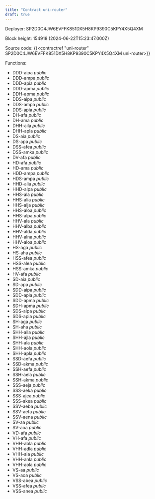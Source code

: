 ```yaml
---
title: "Contract uni-router"
draft: true
---
```

Deployer: SP2D0C4JW6EVFFK851DX5H8KP9390C5KPY4X5Q4XM


 



Block height: 154918 (2024-06-22T15:23:47.000Z)

Source code: {{<contractref "uni-router" SP2D0C4JW6EVFFK851DX5H8KP9390C5KPY4X5Q4XM uni-router>}}

Functions:

* DDD-aipa _public_
* DDD-ampa _public_
* DDD-apia _public_
* DDD-apma _public_
* DDH-apma _public_
* DDS-aipa _public_
* DDS-ampa _public_
* DDS-apia _public_
* DH-afa _public_
* DH-ama _public_
* DHH-aila _public_
* DHH-apla _public_
* DS-aia _public_
* DS-apa _public_
* DSS-afea _public_
* DSS-amka _public_
* DV-afa _public_
* HD-afa _public_
* HD-ama _public_
* HDD-ampa _public_
* HDS-ampa _public_
* HHD-alia _public_
* HHD-alpa _public_
* HHS-ala _public_
* HHS-alia _public_
* HHS-alja _public_
* HHS-aloa _public_
* HHS-alpa _public_
* HHV-ala _public_
* HHV-alba _public_
* HHV-alda _public_
* HHV-alna _public_
* HHV-aloa _public_
* HS-aga _public_
* HS-aha _public_
* HSS-afea _public_
* HSS-alea _public_
* HSS-amka _public_
* HV-afa _public_
* SD-aia _public_
* SD-apa _public_
* SDD-aipa _public_
* SDD-apia _public_
* SDD-apma _public_
* SDH-apma _public_
* SDS-aipa _public_
* SDS-apia _public_
* SH-aga _public_
* SH-aha _public_
* SHH-aila _public_
* SHH-ajla _public_
* SHH-ala _public_
* SHH-aola _public_
* SHH-apla _public_
* SSD-aefa _public_
* SSD-akma _public_
* SSH-aefa _public_
* SSH-aela _public_
* SSH-akma _public_
* SSS-aeja _public_
* SSS-aeka _public_
* SSS-ajea _public_
* SSS-akea _public_
* SSV-aeba _public_
* SSV-aefa _public_
* SSV-aena _public_
* SV-aa _public_
* SV-aoa _public_
* VD-afa _public_
* VH-afa _public_
* VHH-abla _public_
* VHH-adla _public_
* VHH-ala _public_
* VHH-anla _public_
* VHH-aola _public_
* VS-aa _public_
* VS-aoa _public_
* VSS-abea _public_
* VSS-afea _public_
* VSS-anea _public_
